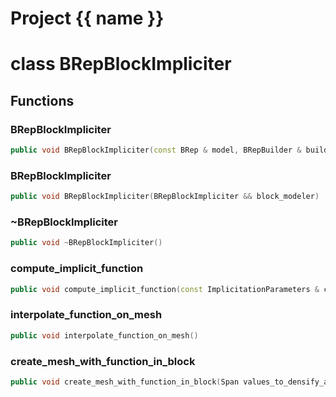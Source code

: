 <script setup>
import {useRoute} from 'vitepress'
const {path} = useRoute()
const tokens = path.split('/')
const words = tokens[2].split('-');
for (let i = 0; i < words.length; i++) {
    words[i] = words[i].charAt(0).toUpperCase() + words[i].slice(1);
    words[i] = words[i].replace('geode', 'Geode')
}
const name = words.join('-');
</script>
# Project {{ name }}

# class BRepBlockImpliciter


## Functions

### BRepBlockImpliciter

```cpp
public void BRepBlockImpliciter(const BRep & model, BRepBuilder & builder, const Block3D & block, const ImplicitDataManager3D & data_manager)
```


### BRepBlockImpliciter

```cpp
public void BRepBlockImpliciter(BRepBlockImpliciter && block_modeler)
```


### ~BRepBlockImpliciter

```cpp
public void ~BRepBlockImpliciter()
```


### compute_implicit_function

```cpp
public void compute_implicit_function(const ImplicitationParameters & computation_parameters, double function_value_interval)
```


### interpolate_function_on_mesh

```cpp
public void interpolate_function_on_mesh()
```


### create_mesh_with_function_in_block

```cpp
public void create_mesh_with_function_in_block(Span values_to_densify_around)
```




